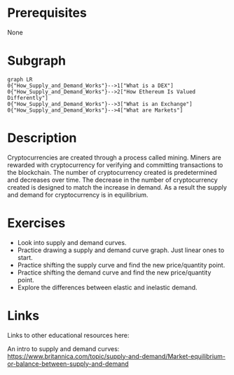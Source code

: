 # Prerequisites
None

# Subgraph

```mermaid
graph LR
0{"How_Supply_and_Demand_Works"}-->1["What is a DEX"]
0{"How_Supply_and_Demand_Works"}-->2["How Ethereum Is Valued Differently"]
0{"How_Supply_and_Demand_Works"}-->3["What is an Exchange"]
0{"How_Supply_and_Demand_Works"}-->4["What are Markets"]
```



# Description
  
Cryptocurrencies are created through a process called mining. Miners are rewarded with cryptocurrency for verifying and committing transactions to the blockchain. The number of cryptocurrency created is predetermined and decreases over time. The decrease in the number of cryptocurrency created is designed to match the increase in demand. As a result the supply and demand for cryptocurrency is in equilibrium.

# Exercises
- Look into supply and demand curves.
- Practice drawing a supply and demand curve graph. Just linear ones to start. 
- Practice shifting the supply curve and find the new price/quantity point. 
- Practice shifting the demand curve and find the new price/quantity point.
- Explore the differences between elastic and inelastic demand.

# Links
Links to other educational resources here:

An intro to supply and demand curves:
https://www.britannica.com/topic/supply-and-demand/Market-equilibrium-or-balance-between-supply-and-demand